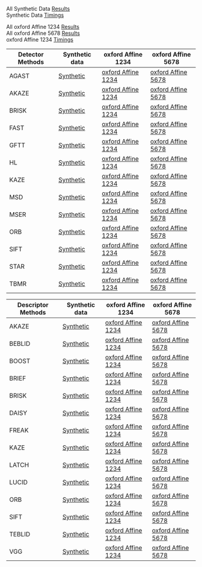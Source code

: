 
All Synthetic Data [Results](https://abbaselmas.github.io/feature-combinations/html/SyntheticData.html)  
Synthetic Data [Timings](https://abbaselmas.github.io/feature-combinations/html/SyntheticData_timing.html)

All oxford Affine 1234 [Results](https://abbaselmas.github.io/feature-combinations/html/oxfordAffineData1234.html)  
All oxford Affine 5678 [Results](https://abbaselmas.github.io/feature-combinations/html/oxfordAffineData5678.html)  
oxford Affine 1234 [Timings](https://abbaselmas.github.io/feature-combinations/html/oxfordAffine_timing.html)

|Detector Methods|Synthetic data|oxford Affine 1234|oxford Affine 5678|
|---|---|---|---|
|AGAST| [Synthetic](https://abbaselmas.github.io/feature-combinations/html/SyntheticData_Detector_agast.html) | [oxford Affine 1234](https://abbaselmas.github.io/feature-combinations/html/oxfordAffine1234_Detector_agast.html) | [oxford Affine 5678](https://abbaselmas.github.io/feature-combinations/html/oxfordAffine5678_Detector_agast.html) |
|AKAZE| [Synthetic](https://abbaselmas.github.io/feature-combinations/html/SyntheticData_Detector_akaze.html) | [oxford Affine 1234](https://abbaselmas.github.io/feature-combinations/html/oxfordAffine1234_Detector_akaze.html) | [oxford Affine 5678](https://abbaselmas.github.io/feature-combinations/html/oxfordAffine5678_Detector_akaze.html) |
|BRISK| [Synthetic](https://abbaselmas.github.io/feature-combinations/html/SyntheticData_Detector_brisk.html) | [oxford Affine 1234](https://abbaselmas.github.io/feature-combinations/html/oxfordAffine1234_Detector_brisk.html) | [oxford Affine 5678](https://abbaselmas.github.io/feature-combinations/html/oxfordAffine5678_Detector_brisk.html) |
|FAST | [Synthetic](https://abbaselmas.github.io/feature-combinations/html/SyntheticData_Detector_fast.html)  | [oxford Affine 1234](https://abbaselmas.github.io/feature-combinations/html/oxfordAffine1234_Detector_fast.html)  | [oxford Affine 5678](https://abbaselmas.github.io/feature-combinations/html/oxfordAffine5678_Detector_fast.html)  |
|GFTT | [Synthetic](https://abbaselmas.github.io/feature-combinations/html/SyntheticData_Detector_gftt.html)  | [oxford Affine 1234](https://abbaselmas.github.io/feature-combinations/html/oxfordAffine1234_Detector_gftt.html)  | [oxford Affine 5678](https://abbaselmas.github.io/feature-combinations/html/oxfordAffine5678_Detector_gftt.html)  |
|HL   | [Synthetic](https://abbaselmas.github.io/feature-combinations/html/SyntheticData_Detector_hl.html)    | [oxford Affine 1234](https://abbaselmas.github.io/feature-combinations/html/oxfordAffine1234_Detector_hl.html)    | [oxford Affine 5678](https://abbaselmas.github.io/feature-combinations/html/oxfordAffine5678_Detector_hl.html)    |
|KAZE | [Synthetic](https://abbaselmas.github.io/feature-combinations/html/SyntheticData_Detector_kaze.html)  | [oxford Affine 1234](https://abbaselmas.github.io/feature-combinations/html/oxfordAffine1234_Detector_kaze.html)  | [oxford Affine 5678](https://abbaselmas.github.io/feature-combinations/html/oxfordAffine5678_Detector_kaze.html)  |
|MSD  | [Synthetic](https://abbaselmas.github.io/feature-combinations/html/SyntheticData_Detector_msd.html)   | [oxford Affine 1234](https://abbaselmas.github.io/feature-combinations/html/oxfordAffine1234_Detector_msd.html)   | [oxford Affine 5678](https://abbaselmas.github.io/feature-combinations/html/oxfordAffine5678_Detector_msd.html)   |
|MSER | [Synthetic](https://abbaselmas.github.io/feature-combinations/html/SyntheticData_Detector_mser.html)  | [oxford Affine 1234](https://abbaselmas.github.io/feature-combinations/html/oxfordAffine1234_Detector_mser.html)  | [oxford Affine 5678](https://abbaselmas.github.io/feature-combinations/html/oxfordAffine5678_Detector_mser.html)  |
|ORB  | [Synthetic](https://abbaselmas.github.io/feature-combinations/html/SyntheticData_Detector_orb.html)   | [oxford Affine 1234](https://abbaselmas.github.io/feature-combinations/html/oxfordAffine1234_Detector_orb.html)   | [oxford Affine 5678](https://abbaselmas.github.io/feature-combinations/html/oxfordAffine5678_Detector_orb.html)   |
|SIFT | [Synthetic](https://abbaselmas.github.io/feature-combinations/html/SyntheticData_Detector_sift.html)  | [oxford Affine 1234](https://abbaselmas.github.io/feature-combinations/html/oxfordAffine1234_Detector_sift.html)  | [oxford Affine 5678](https://abbaselmas.github.io/feature-combinations/html/oxfordAffine5678_Detector_sift.html)  |
|STAR | [Synthetic](https://abbaselmas.github.io/feature-combinations/html/SyntheticData_Detector_star.html)  | [oxford Affine 1234](https://abbaselmas.github.io/feature-combinations/html/oxfordAffine1234_Detector_star.html)  | [oxford Affine 5678](https://abbaselmas.github.io/feature-combinations/html/oxfordAffine5678_Detector_star.html)  |
|TBMR | [Synthetic](https://abbaselmas.github.io/feature-combinations/html/SyntheticData_Detector_tbmr.html)  | [oxford Affine 1234](https://abbaselmas.github.io/feature-combinations/html/oxfordAffine1234_Detector_tbmr.html)  | [oxford Affine 5678](https://abbaselmas.github.io/feature-combinations/html/oxfordAffine5678_Detector_tbmr.html)  |

|Descriptor Methods|Synthetic data|oxford Affine 1234|oxford Affine 5678|
|---|---|---|---|
|AKAZE | [Synthetic](https://abbaselmas.github.io/feature-combinations/html/SyntheticData_Descriptor_akaze.html)  | [oxford Affine 1234](https://abbaselmas.github.io/feature-combinations/html/oxfordAffine1234_Descriptor_akaze.html)  | [oxford Affine 5678](https://abbaselmas.github.io/feature-combinations/html/oxfordAffine5678_Descriptor_akaze.html)  |
|BEBLID| [Synthetic](https://abbaselmas.github.io/feature-combinations/html/SyntheticData_Descriptor_beblid.html) | [oxford Affine 1234](https://abbaselmas.github.io/feature-combinations/html/oxfordAffine1234_Descriptor_beblid.html) | [oxford Affine 5678](https://abbaselmas.github.io/feature-combinations/html/oxfordAffine5678_Descriptor_beblid.html) |
|BOOST | [Synthetic](https://abbaselmas.github.io/feature-combinations/html/SyntheticData_Descriptor_boost.html)  | [oxford Affine 1234](https://abbaselmas.github.io/feature-combinations/html/oxfordAffine1234_Descriptor_boost.html)  | [oxford Affine 5678](https://abbaselmas.github.io/feature-combinations/html/oxfordAffine5678_Descriptor_boost.html)  |
|BRIEF | [Synthetic](https://abbaselmas.github.io/feature-combinations/html/SyntheticData_Descriptor_brief.html)  | [oxford Affine 1234](https://abbaselmas.github.io/feature-combinations/html/oxfordAffine1234_Descriptor_brief.html)  | [oxford Affine 5678](https://abbaselmas.github.io/feature-combinations/html/oxfordAffine5678_Descriptor_brief.html)  |
|BRISK | [Synthetic](https://abbaselmas.github.io/feature-combinations/html/SyntheticData_Descriptor_brisk.html)  | [oxford Affine 1234](https://abbaselmas.github.io/feature-combinations/html/oxfordAffine1234_Descriptor_brisk.html)  | [oxford Affine 5678](https://abbaselmas.github.io/feature-combinations/html/oxfordAffine5678_Descriptor_brisk.html)  |
|DAISY | [Synthetic](https://abbaselmas.github.io/feature-combinations/html/SyntheticData_Descriptor_daisy.html)  | [oxford Affine 1234](https://abbaselmas.github.io/feature-combinations/html/oxfordAffine1234_Descriptor_daisy.html)  | [oxford Affine 5678](https://abbaselmas.github.io/feature-combinations/html/oxfordAffine5678_Descriptor_daisy.html)  |
|FREAK | [Synthetic](https://abbaselmas.github.io/feature-combinations/html/SyntheticData_Descriptor_freak.html)  | [oxford Affine 1234](https://abbaselmas.github.io/feature-combinations/html/oxfordAffine1234_Descriptor_freak.html)  | [oxford Affine 5678](https://abbaselmas.github.io/feature-combinations/html/oxfordAffine5678_Descriptor_freak.html)  |
|KAZE  | [Synthetic](https://abbaselmas.github.io/feature-combinations/html/SyntheticData_Descriptor_kaze.html)   | [oxford Affine 1234](https://abbaselmas.github.io/feature-combinations/html/oxfordAffine1234_Descriptor_kaze.html)   | [oxford Affine 5678](https://abbaselmas.github.io/feature-combinations/html/oxfordAffine5678_Descriptor_kaze.html)   |
|LATCH | [Synthetic](https://abbaselmas.github.io/feature-combinations/html/SyntheticData_Descriptor_latch.html)  | [oxford Affine 1234](https://abbaselmas.github.io/feature-combinations/html/oxfordAffine1234_Descriptor_latch.html)  | [oxford Affine 5678](https://abbaselmas.github.io/feature-combinations/html/oxfordAffine5678_Descriptor_latch.html)  |
|LUCID | [Synthetic](https://abbaselmas.github.io/feature-combinations/html/SyntheticData_Descriptor_lucid.html)  | [oxford Affine 1234](https://abbaselmas.github.io/feature-combinations/html/oxfordAffine1234_Descriptor_lucid.html)  | [oxford Affine 5678](https://abbaselmas.github.io/feature-combinations/html/oxfordAffine5678_Descriptor_lucid.html)  |
|ORB   | [Synthetic](https://abbaselmas.github.io/feature-combinations/html/SyntheticData_Descriptor_orb.html)    | [oxford Affine 1234](https://abbaselmas.github.io/feature-combinations/html/oxfordAffine1234_Descriptor_orb.html)    | [oxford Affine 5678](https://abbaselmas.github.io/feature-combinations/html/oxfordAffine5678_Descriptor_orb.html)    |
|SIFT  | [Synthetic](https://abbaselmas.github.io/feature-combinations/html/SyntheticData_Descriptor_sift.html)   | [oxford Affine 1234](https://abbaselmas.github.io/feature-combinations/html/oxfordAffine1234_Descriptor_sift.html)   | [oxford Affine 5678](https://abbaselmas.github.io/feature-combinations/html/oxfordAffine5678_Descriptor_sift.html)   |
|TEBLID| [Synthetic](https://abbaselmas.github.io/feature-combinations/html/SyntheticData_Descriptor_teblid.html) | [oxford Affine 1234](https://abbaselmas.github.io/feature-combinations/html/oxfordAffine1234_Descriptor_teblid.html) | [oxford Affine 5678](https://abbaselmas.github.io/feature-combinations/html/oxfordAffine5678_Descriptor_teblid.html) |
|VGG   | [Synthetic](https://abbaselmas.github.io/feature-combinations/html/SyntheticData_Descriptor_vgg.html)    | [oxford Affine 1234](https://abbaselmas.github.io/feature-combinations/html/oxfordAffine1234_Descriptor_vgg.html)    | [oxford Affine 5678](https://abbaselmas.github.io/feature-combinations/html/oxfordAffine5678_Descriptor_vgg.html)    |
